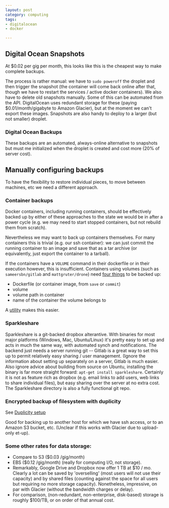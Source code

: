 ```yaml
---
layout: post
category: computing
tags:
- digitalocean
- docker

---
```




## Digital Ocean Snapshots

At $0.02 per gig per month, this looks like this is the cheapest way to
make complete backups.

The process is rather manual: we have to `sudo poweroff` the droplet
and then trigger the snapshot (the container will come back online
after that, though we have to restart the services / active docker
containers). We also have to delete old snapshots manually.  Some of
this can be automated from the API. DigitalOcean uses redundant storage
for these (paying $0.01/month/gigabyte to Amazon Glacier), but at the
moment we can't export these images. Snapshots are also handy to deploy
to a larger (but not smaller) droplet.

### Digital Ocean Backups

These backups are an automated, always-online alternative to snapshots
but must me initialized when the droplet is created and cost more (20%
of server cost).

## Manually configuring backups

To have the flexibility to restore individual pieces, to move between
machines, etc we need a different approach.

### Container backups

Docker containers, including running containers, should be effectively
backed up by either of these approaches to the state we would be in
after a power cycle (e.g. we may need to start stopped containers,
but not rebuild them from scratch).

Nevertheless we may want to back up containers themselves. For many
containers this is trivial (e.g. our ssh container): we can just commit
the running container to an image and save that as a tar archive (or
equivalently, just export the container to a tarball).

If the containers have a `VOLUME` command in their dockerfile or
in their execution however, this is insufficient.  Containers using
volumes (such as `sameersbn/gitlab` and `mattgruter/drone`) need [four
things](http://serverfault.com/questions/576490/docker-volume-backup-and-restore)
to be backed up:

- Dockerfile (or container image, from `save` or `commit`)
- volume
- volume path in container
- name of the container the volume belongs to

A [utility](https://github.com/discordianfish/docker-backup) makes this easier.


### Sparkleshare

Sparkleshare is a git-backed dropbox alterantive.  With binaries for most
major platforms (Windows, Mac, Ubuntu/Linux) it's pretty easy to set up
and acts in much the same way, with automated synch and notifications.
The backend just needs a server running git -- Gitlab is a great way
to set this up to permit relatively easy sharing / user management.
(Ignore the information about setting up separately on a server,
Gitlab is much easier.  Also ignore advice about building from source
on Ubuntu, installing the binary is far more straight forward: `apt-get
install sparkleshare`.  Certainly it is not as feature rich as dropbox
(e.g. email links to add users, web links to share individual files),
but easy sharing over the server at no extra cost.  The Sparkleshare
directory is also a fully functional git repo.

### Encrypted backup of filesystem with duplicity

See [Duplicity setup](https://www.digitalocean.com/community/tutorials/how-to-use-duplicity-with-gpg-to-securely-automate-backups-on-ubuntu)

Good for backing up to another host for which we have ssh access, or to
an Amazon S3 bucket, etc.  (Unclear if this works with Glacier due to
upload-only et-up).

### Some other rates for data storage:

- Compare to S3 ($0.03 /gig/month)
- EBS ($0.12 /gig/month) (really
for computing I/O, not storage).
- Remarkably, Google Drive and
  Dropbox now offer 1 TB at $10 / mo.  Clearly a lot can be saved by
  'overselling' (most users will not use their capacity) and by shared
  files (counting against the space for all users but requiring no more
  storage capacity). Nonetheless, impressive, on par with Glacier (without
  the bandwidth charges or delay).
- For comparison, (non-redundant, non-enterprise, disk-based) storage is roughly $100/TB, or on order of that annual cost.


